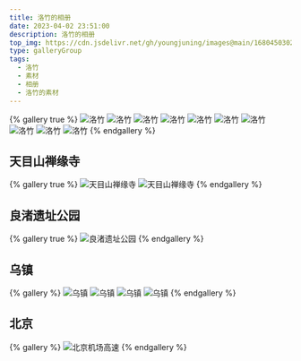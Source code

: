 ```yaml
---
title: 洛竹的相册
date: 2023-04-02 23:51:00
description: 洛竹的相册
top_img: https://cdn.jsdelivr.net/gh/youngjuning/images@main/1680450302136.jpeg
type: galleryGroup
tags:
  - 洛竹
  - 素材
  - 相册
  - 洛竹的素材
---
```


{% gallery true %}
![洛竹](https://cdn.jsdelivr.net/gh/youngjuning/images@main/1681038760651.png)
![洛竹](https://cdn.jsdelivr.net/gh/youngjuning/images@main/1680450378978.png)
![洛竹](https://cdn.jsdelivr.net/gh/youngjuning/images@main/1681037572058.png)
![洛竹](https://cdn.jsdelivr.net/gh/youngjuning/images@main/1681038692400.png)
![洛竹](https://cdn.jsdelivr.net/gh/youngjuning/images@main/1681038734909.png)
![洛竹](https://cdn.jsdelivr.net/gh/youngjuning/images@main/1681038742294.png)
![洛竹](https://cdn.jsdelivr.net/gh/youngjuning/images@main/1681038780175.png)
![洛竹](https://cdn.jsdelivr.net/gh/youngjuning/images@main/1680450445599.png)
![洛竹](https://cdn.jsdelivr.net/gh/youngjuning/images@main/1680450294102.jpeg)
![洛竹](https://cdn.jsdelivr.net/gh/youngjuning/images@main/1680450302136.jpeg)
{% endgallery %}

## 天目山禅缘寺

{% gallery true %}
![天目山禅缘寺](https://cdn.jsdelivr.net/gh/youngjuning/images@main/1681037668923.png)
![天目山禅缘寺](https://cdn.jsdelivr.net/gh/youngjuning/images@main/1681037722738.png)
{% endgallery %}

## 良渚遗址公园

{% gallery true %}
![良渚遗址公园](https://cdn.jsdelivr.net/gh/youngjuning/images@main/1681037773106.png)
{% endgallery %}

## 乌镇

{% gallery %}
![乌镇](https://cdn.jsdelivr.net/gh/youngjuning/images@main/1681037921104.png)
![乌镇](https://cdn.jsdelivr.net/gh/youngjuning/images@main/1681037939527.png)
![乌镇](https://cdn.jsdelivr.net/gh/youngjuning/images@main/1681037954091.png)
![乌镇](https://cdn.jsdelivr.net/gh/youngjuning/images@main/1681037969639.png)
{% endgallery %}

## 北京

{% gallery %}
![北京机场高速](https://cdn.jsdelivr.net/gh/youngjuning/images@main/1681037844692.png)
{% endgallery %}
